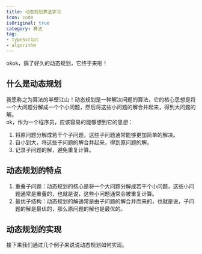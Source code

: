 ```yaml
---
title: 动态规划算法学习
icon: code
isOriginal: true
category: 算法
tag:
- typeScript
- algorithm
---
```

okok，鸽了好久的动态规划，它终于来啦！

<!-- more -->

## 什么是动态规划
我愿称之为算法的半壁江山！动态规划是一种解决问题的算法，它的核心思想是将一个大问题分解成一个个小问题，然后将这些小问题的解合并起来，得到大问题的解。  
ok，作为一个程序员，应该容易的能够想到它的思想：
1. 将原问题分解成若干个子问题，这些子问题通常能够更加简单的解决。
2. 自小到大，将这些子问题的解合并起来，得到原问题的解。
3. 记录子问题的解，避免重复计算。

## 动态规划的特点
1. 重叠子问题：动态规划的核心是将一个大问题分解成若干个小问题，这些小问题通常是重叠的，也就是说，这些小问题通常会被重复计算。
2. 最优子结构：动态规划的解通常是由子问题的解合并而来的，也就是说，子问题的解是最优的，那么原问题的解也是最优的。

## 动态规划的实现
接下来我们通过几个例子来说说动态规划如何实现。
